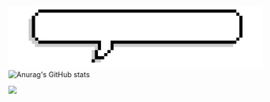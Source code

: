 ![](https://github.com/Coolshanlan/Coolshanlan/blob/main/Image/Introduction.gif?raw=true)
![Anurag's GitHub stats](https://github-readme-stats.vercel.app/api?username=Coolshanlan&show_icons=true&theme=algolia)

![](https://github-profile-summary-cards.vercel.app/api/cards/profile-details?username=Coolshanlan&theme=vue)